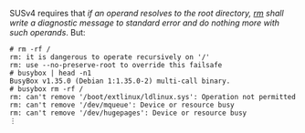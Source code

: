 SUSv4 requires that *if an operand resolves to the root directory,
[rm](https://pubs.opengroup.org/onlinepubs/9699919799/utilities/rm.html) shall write a diagnostic message to standard error and do nothing more with such operands*.
But:
```console
# rm -rf /
rm: it is dangerous to operate recursively on '/'
rm: use --no-preserve-root to override this failsafe
# busybox | head -n1
BusyBox v1.35.0 (Debian 1:1.35.0-2) multi-call binary.
# busybox rm -rf /
rm: can't remove '/boot/extlinux/ldlinux.sys': Operation not permitted
rm: can't remove '/dev/mqueue': Device or resource busy
rm: can't remove '/dev/hugepages': Device or resource busy
⋮
```
